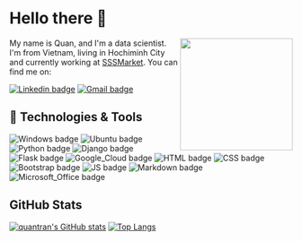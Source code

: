 # Hello there 👋

<img align='right' src='https://sdk.bitmoji.com/render/panel/471ea6f4-6a0b-42b8-96c2-4d29aa9a489a-d70b8fbb-d612-4857-ace0-60b40c53770c-v1.png?transparent=1&palette=1' width='200'>

My name is Quan, and I'm a data scientist. I'm from Vietnam, living in Hochiminh City and currently working at [SSSMarket](https://en.sssmarket.vn/). You can find me on:

[![Linkedin badge](https://img.shields.io/badge/LinkedIn-0077B5?style=for-the-badge&logo=linkedin&logoColor=white)](https://bit.ly/quanLinkedIn)
[![Gmail badge](https://img.shields.io/badge/Gmail-D14836?style=for-the-badge&logo=gmail&logoColor=white&link=mailto:vncduy@gmail.com)](mailto:quantnh14@gmail.com)

## 🔧 Technologies & Tools

![Windows badge](https://img.shields.io/badge/Windows-0078D6?style=for-the-badge&logo=windows&logoColor=white)
![Ubuntu badge](https://img.shields.io/badge/Ubuntu-E95420?style=for-the-badge&logo=ubuntu&logoColor=white)
![Python badge](https://img.shields.io/badge/Python-3776AB?style=for-the-badge&logo=python&logoColor=white)
![Django badge](https://img.shields.io/badge/Django-092E20?style=for-the-badge&logo=django&logoColor=white)
![Flask badge](https://img.shields.io/badge/Flask-000000?style=for-the-badge&logo=flask&logoColor=white)
![Google_Cloud badge](https://img.shields.io/badge/Google_Cloud-4285F4?style=for-the-badge&logo=google-cloud&logoColor=white)
![HTML badge](https://img.shields.io/badge/HTML5-E34F26?style=for-the-badge&logo=html5&logoColor=white)
![CSS badge](https://img.shields.io/badge/CSS3-1572B6?style=for-the-badge&logo=css3&logoColor=white)
![Bootstrap badge](https://img.shields.io/badge/Bootstrap-563D7C?style=for-the-badge&logo=bootstrap&logoColor=white)
![JS badge](https://img.shields.io/badge/JavaScript-F7DF1E?style=for-the-badge&logo=javascript&logoColor=black)
![Markdown badge](https://img.shields.io/badge/Markdown-000000?style=for-the-badge&logo=markdown&logoColor=white)
![Microsoft_Office badge](https://img.shields.io/badge/Microsoft_Office-D83B01?style=for-the-badge&logo=microsoft-office&logoColor=white)

## GitHub Stats

[![quantran's GitHub stats](https://github-readme-stats.vercel.app/api?username=quantran14&hide=stars&show_icons=true&theme=flag-india)](https://github.com/anuraghazra/github-readme-stats)
[![Top Langs](https://github-readme-stats.vercel.app/api/top-langs/?username=quantran14&layout=compact)](https://github.com/anuraghazra/github-readme-stats)

<!-- Resources -->
<!-- Icons: https://simpleicons.org/ -->
<!-- GitHub Stats: https://github.com/anuraghazra/github-readme-stats -->
<!-- Emojis: https://emojipedia.org/emoji/ -->
<!-- HTML Emojis:   https://www.fileformat.info/index.htm -->
<!-- Shields: https://shields.io/ & https://github.com/alexandresanlim/Badges4-README.md-Profile >
<!-- Awesome GitHub Profile README: https://github.com/abhisheknaiidu/awesome-github-profile-readme & https://github.com/matiassingers/awesome-readme-->
<!-- More info, tips and tricks for making GitHub Profile README can be found in my article at https://towardsdatascience.com/build-a-stunning-readme-for-your-github-profile-9b80434fe5d7 -->
